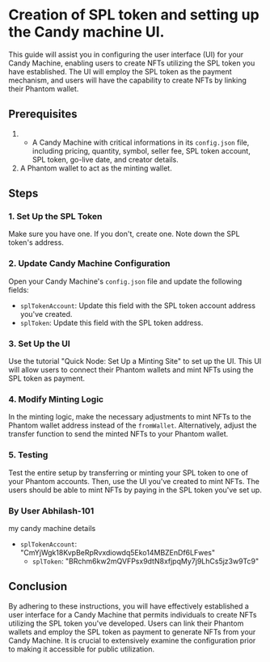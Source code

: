 # Creation of SPL token and setting up the Candy machine UI.

This guide will assist you in configuring the user interface (UI) for your Candy Machine, enabling users to create NFTs utilizing the SPL token you have established. The UI will employ the SPL token as the payment mechanism, and users will have the capability to create NFTs by linking their Phantom wallet.

## Prerequisites
1.  - A  Candy Machine with critical informations in its `config.json` file, including pricing, quantity, symbol, seller fee, SPL token account, SPL token, go-live date, and creator details.
2. A Phantom wallet to act as the minting wallet.

## Steps

### 1. Set Up the SPL Token

Make sure you have one. If you don't, create one. Note down the SPL token's address. 

### 2. Update Candy Machine Configuration

Open your Candy Machine's `config.json` file and update the following fields:

- `splTokenAccount`: Update this field with the SPL token account address you've created.
- `splToken`: Update this field with the SPL token address.

### 3. Set Up the UI

Use the tutorial "Quick Node: Set Up a Minting Site" to set up the UI. This UI will allow users to connect their Phantom wallets and mint NFTs using the SPL token as payment.

### 4. Modify Minting Logic

In the minting logic, make the necessary adjustments to mint NFTs to the Phantom wallet address instead of the `fromWallet`. Alternatively, adjust the transfer function to send the minted NFTs to your Phantom wallet.

### 5. Testing

Test the entire setup by transferring or minting your SPL token to one of your Phantom accounts. Then, use the UI you've created to mint NFTs. The users should be able to mint NFTs by paying in the SPL token you've set up.

### By User Abhilash-101
my candy machine details
 - `splTokenAccount`: "CmYjWgk18KvpBeRpRvxdiowdq5Eko14MBZEnDf6LFwes"
   - `splToken`: "BRchm6kw2mQVFPsx9dtN8xfjpqMy7j9LhCs5jz3w9Tc9"
## Conclusion

By adhering to these instructions, you will have effectively established a user interface for a Candy Machine that permits individuals to create NFTs utilizing the SPL token you've developed. Users can link their Phantom wallets and employ the SPL token as payment to generate NFTs from your Candy Machine. It is crucial to extensively examine the configuration prior to making it accessible for public utilization.
